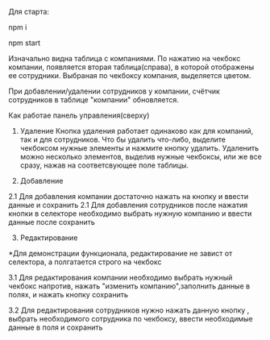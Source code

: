 Для старта: 

npm i 

npm start

Изначально видна таблица с компаниями. По нажатию на чекбокс компании, появляется вторая таблица(справа), в которой отображены ее сотрудники.
Выбраная по чекбоксу компания, выделяется цветом.

При добавлении/удалении сотрудников у компании, счётчик сотрудников в таблице "компании" обновляется.

Как работае панель управления(сверху)

1. Удаление
Кнопка удаления работает одинаково как для компаний, так и для сотрудников.
Что бы удалить что-либо, выделите чекбоксом нужные элементы и нажмите кнопку удалить.
Удаленить можно несколько элементов, выделив нужные чекбоксы, или же все сразу, нажав на соответсвующее поле таблицы.


2. Добавление

2.1 Для добавления компании достаточно нажать на кнопку и ввести данные и сохранить
2.1 Для добавления сотрудников после нажатия кнопки в селекторе необходимо выбрать нужную компанию и ввести данные после сохранить

3. Редактирование 

*Для демонстрации функционала, редактирование не завист от селектора, а полгатается строго на чекбокс

3.1 Для редактирования компании необходимо выбрать нужный чекбокс напротив, нажать "изменить компанию",заполнить данные в полях, и нажать кнопку сохранить 

3.2 Для редактирования сотрудников нужно нажать данную кнопку , выбрать необходимого сотрудника по чекбоксу, ввести необходимые данные в поля и сохранить 



